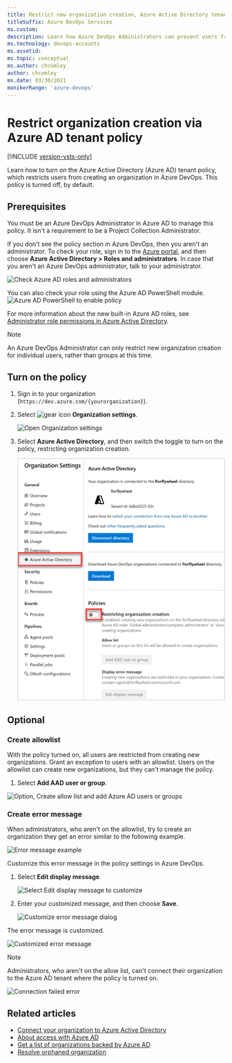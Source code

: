 ```yaml
---
title: Restrict new organization creation, Azure Active Directory tenant policy
titleSuffix: Azure DevOps Services
ms.custom: 
description: Learn how Azure DevOps Administrators can prevent users from creating new organizations via the Azure Active Directory tenant policy.
ms.technology: devops-accounts
ms.assetid: 
ms.topic: conceptual
ms.author: chcomley
author: chcomley
ms.date: 03/30/2021
monikerRange: 'azure-devops'
---
```


# Restrict organization creation via Azure AD tenant policy

[!INCLUDE [version-vsts-only](../../includes/version-vsts-only.md)]

Learn how to turn on the Azure Active Directory (Azure AD) tenant policy, which restricts users from creating an organization in Azure DevOps. This policy is turned off, by default.

## Prerequisites

You must be an Azure DevOps Administrator in Azure AD to manage this policy. It isn't a requirement to be a Project Collection Administrator. 

If you don't see the policy section in Azure DevOps, then you aren't an administrator. To check your role, sign in to the [Azure portal](https://ms.portal.azure.com/#home), and then choose **Azure Active Directory > Roles and administrators**. In case that you aren't an Azure DevOps administrator, talk to your administrator.

![Check Azure AD roles and administrators](media/azure-ad-tenant-policy/azure-ad-roles-and-administrators.png)

You can also check your role using the Azure AD PowerShell module.
![Azure AD PowerShell to enable policy](media/azure-ad-tenant-policy/azure-ad-powershell.png)

For more information about the new built-in Azure AD roles, see [Administrator role permissions in Azure Active Directory](/azure/active-directory/users-groups-roles/directory-assign-admin-roles).

> [!NOTE]
> An Azure DevOps Administrator can only restrict new organization creation for individual users, rather than groups at this time. 

## Turn on the policy



1. Sign in to your organization (```https://dev.azure.com/{yourorganization}```).

2. Select ![gear icon](../../media/icons/gear-icon.png) **Organization settings**.

    ![Open Organization settings](../../media/settings/open-admin-settings-vert.png)
3. Select **Azure Active Directory**, and then switch the toggle to turn on the policy, restricting organization creation.
   
   ![Turn on Azure AD policy](media/azure-ad-tenant-policy/azure-ad-turn-policy-on.png)

## Optional

### Create allowlist

With the policy turned on, all users are restricted from creating new organizations. Grant an exception to users with an allowlist. Users on the allowlist can create new organizations, but they can't manage the policy.

1. Select **Add AAD user or group**.

![Option, Create allow list and add Azure AD users or groups](media/azure-ad-tenant-policy/add-azure-ad-user-group.png)
 
### Create error message

When administrators, who aren't on the allowlist, try to create an organization they get an error similar to the following example. 
 
![Error message example](media/azure-ad-tenant-policy/error-message.png)

Customize this error message in the policy settings in Azure DevOps.

1. Select **Edit display message**.

   ![Select Edit display message to customize](media/azure-ad-tenant-policy/edit-display-message.png)
2. Enter your customized message, and then choose **Save**.
   
   ![Customize error message dialog](media/azure-ad-tenant-policy/display-error-message-dialog.png)

The error message is customized.

![Customized error message](media/azure-ad-tenant-policy/error-message-example-ui.png)
 
> [!NOTE]
> Administrators, who aren't on the allow list, can't connect their organization to the Azure AD tenant where the policy is turned on.
>
> ![Connection failed error](media/azure-ad-tenant-policy/connection-failed-notification.png)

## Related articles

* [Connect your organization to Azure Active Directory](connect-organization-to-azure-ad.md)
* [About access with Azure AD](access-with-azure-ad.md)
* [Get a list of organizations backed by Azure AD](get-list-of-organizations-connected-to-azure-active-directory.md)
* [Resolve orphaned organization](resolve-orphaned-organization.md)
